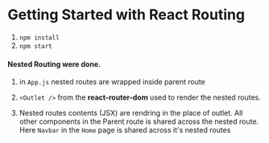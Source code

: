# Getting Started with React Routing

1. `npm install`
2. `npm start`

#### Nested Routing were done.

1. in `App.js` nested routes are wrapped inside parent route

2. `<Outlet />` from the **react-router-dom** used to render the nested routes.

3. Nested routes contents (JSX) are rendring in the place of outlet. All other components in the Parent route is shared across the nested route. Here `Navbar` in the `Home` page is shared across it's nested routes
